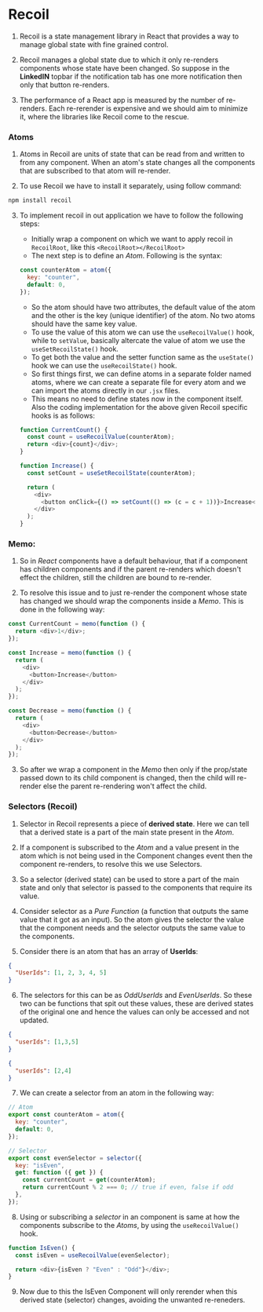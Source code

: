 # Recoil

1. Recoil is a state management library in React that provides a way to manage global state with fine grained control.

2. Recoil manages a global state due to which it only re-renders components whose state have been changed. So suppose in the **LinkedIN** topbar if the notification tab has one more notification then only that button re-renders.

3. The performance of a React app is measured by the number of re-renders. Each re-rerender is expensive and we should aim to minimize it, where the libraries like Recoil come to the rescue.

### Atoms

1. Atoms in Recoil are units of state that can be read from and written to from any component. When an atom's state changes all the components that are subscribed to that atom will re-render.

2. To use Recoil we have to install it separately, using follow command:

```bash
npm install recoil
```

3. To implement recoil in out application we have to follow the following steps:

   - Initially wrap a component on which we want to apply recoil in `RecoilRoot`, like this `<RecoilRoot></RecoilRoot>`
   - The next step is to define an _Atom_. Following is the syntax:

   ```javascript
   const counterAtom = atom({
     key: "counter",
     default: 0,
   });
   ```

   - So the atom should have two attributes, the default value of the atom and the other is the key (unique identifier) of the atom. No two atoms should have the same key value.
   - To use the value of this atom we can use the `useRecoilValue()` hook, while to `setValue`, basically altercate the value of atom we use the `useSetRecoilState()` hook.
   - To get both the value and the setter function same as the `useState()` hook we can use the `useRecoilState()` hook.
   - So first things first, we can define atoms in a separate folder named atoms, where we can create a separate file for every atom and we can import the atoms directly in our `.jsx` files.
   - This means no need to define states now in the component itself. Also the coding implementation for the above given Recoil specific hooks is as follows:

   ```javascript
   function CurrentCount() {
     const count = useRecoilValue(counterAtom);
     return <div>{count}</div>;
   }

   function Increase() {
     const setCount = useSetRecoilState(counterAtom);

     return (
       <div>
         <button onClick={() => setCount(() => (c = c + 1))}>Increase</button>
       </div>
     );
   }
   ```

### Memo:

1. So in _React_ components have a default behaviour, that if a component has children components and if the parent re-renders which doesn't effect the children, still the children are bound to re-render.

2. To resolve this issue and to just re-render the component whose state has changed we should wrap the components inside a _Memo_. This is done in the following way:

```javascript
const CurrentCount = memo(function () {
  return <div>1</div>;
});

const Increase = memo(function () {
  return (
    <div>
      <button>Increase</button>
    </div>
  );
});

const Decrease = memo(function () {
  return (
    <div>
      <button>Decrease</button>
    </div>
  );
});
```

3. So after we wrap a component in the _Memo_ then only if the prop/state passed down to its child component is changed, then the child will re-render else the parent re-rendering won't affect the child.

### Selectors (Recoil)

1. Selector in Recoil represents a piece of **derived state**. Here we can tell that a derived state is a part of the main state present in the _Atom_.

2. If a component is subscribed to the _Atom_ and a value present in the atom which is not being used in the Component changes event then the component re-renders, to resolve this we use Selectors.

3. So a selector (derived state) can be used to store a part of the main state and only that selector is passed to the components that require its value.

4. Consider selector as a _Pure Function_ (a function that outputs the same value that it got as an input). So the atom gives the selector the value that the component needs and the selector outputs the same value to the components.

5. Consider there is an atom that has an array of **UserIds**:

```json
{
  "UserIds": [1, 2, 3, 4, 5]
}
```

6. The selectors for this can be as _OddUserIds_ and _EvenUserIds_. So these two can be functions that spit out these values, these are derived states of the original one and hence the values can only be accessed and not updated.

```json
{
  "userIds": [1,3,5]
}

{
  "userIds": [2,4]
}
```

7. We can create a selector from an atom in the following way:

```javascript
// Atom
export const counterAtom = atom({
  key: "counter",
  default: 0,
});

// Selector
export const evenSelector = selector({
  key: "isEven",
  get: function ({ get }) {
    const currentCount = get(counterAtom);
    return currentCount % 2 === 0; // true if even, false if odd
  },
});
```

8. Using or subscribing a _selector_ in an component is same at how the components subscribe to the _Atoms_, by using the `useRecoilValue()` hook.

```javascript
function IsEven() {
  const isEven = useRecoilValue(evenSelector);

  return <div>{isEven ? "Even" : "Odd"}</div>;
}
```

9. Now due to this the IsEven Component will only rerender when this derived state (selector) changes, avoiding the unwanted re-reneders.
